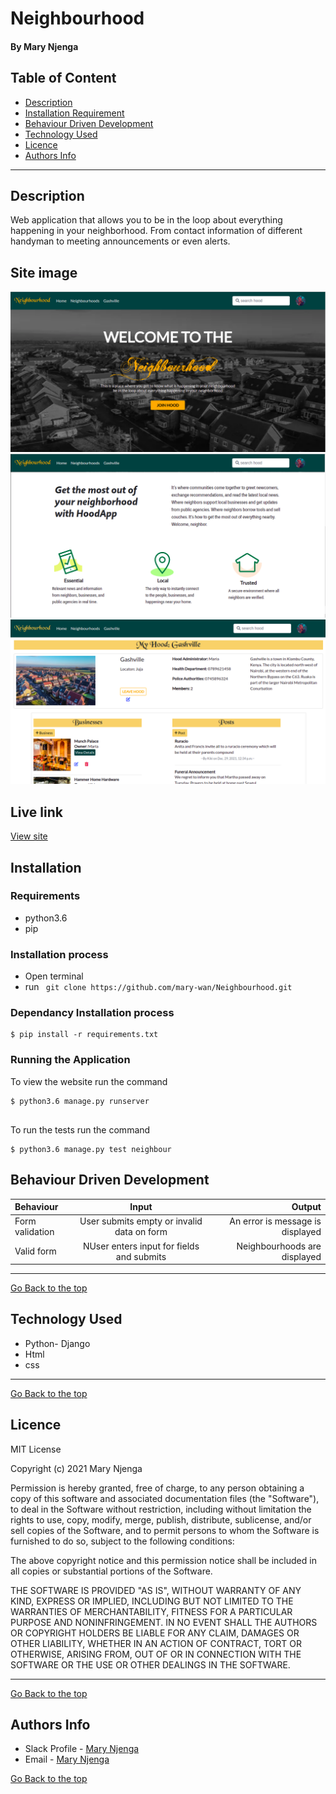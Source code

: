  # Neighbourhood
#### By Mary Njenga
## Table of Content
+ [Description](#description)
+ [Installation Requirement](#Installation)
+ [Behaviour Driven Development](#Behaviour-Driven-Development)
+ [Technology Used](#technology-used)
+ [Licence](#licence)
+ [Authors Info](#authors-info)

****
## Description
 Web application that allows you to be in the loop about everything happening in your neighborhood. From contact information of different handyman to meeting announcements or even alerts.

## Site image
![Site Image](neighbour/static/photos/site1.png)
![Site Image](neighbour/static/photos/site2.png)
![Site Image](neighbour/static/photos/site3.png)

## Live link
[View site](https://neighbourh00d.herokuapp.com/)
## Installation
### Requirements
* python3.6
* pip 

### Installation process
* Open terminal
* run ` git clone https://github.com/mary-wan/Neighbourhood.git`

### Dependancy Installation process
```
$ pip install -r requirements.txt

```

### Running the Application
To view the website run the command
```
$ python3.6 manage.py runserver


```
To run the tests run the command
```
$ python3.6 manage.py test neighbour

```
## Behaviour Driven Development
| Behaviour | Input | Output |
| :---------------- | :---------------: | ------------------: |
|  Form validation    | User submits empty or invalid data on form | An error is message is displayed    |
|  Valid form  | NUser enters input for fields and submits    | Neighbourhoods are displayed|

****

[Go Back to the top](#Neighbourhood)
## Technology Used
* Python- Django
* Html
* css

****
[Go Back to the top](#Neighbourhood)
## Licence
MIT License

Copyright (c) 2021 Mary Njenga

Permission is hereby granted, free of charge, to any person obtaining a copy
of this software and associated documentation files (the "Software"), to deal
in the Software without restriction, including without limitation the rights
to use, copy, modify, merge, publish, distribute, sublicense, and/or sell
copies of the Software, and to permit persons to whom the Software is
furnished to do so, subject to the following conditions:

The above copyright notice and this permission notice shall be included in all
copies or substantial portions of the Software.

THE SOFTWARE IS PROVIDED "AS IS", WITHOUT WARRANTY OF ANY KIND, EXPRESS OR
IMPLIED, INCLUDING BUT NOT LIMITED TO THE WARRANTIES OF MERCHANTABILITY,
FITNESS FOR A PARTICULAR PURPOSE AND NONINFRINGEMENT. IN NO EVENT SHALL THE
AUTHORS OR COPYRIGHT HOLDERS BE LIABLE FOR ANY CLAIM, DAMAGES OR OTHER
LIABILITY, WHETHER IN AN ACTION OF CONTRACT, TORT OR OTHERWISE, ARISING FROM,
OUT OF OR IN CONNECTION WITH THE SOFTWARE OR THE USE OR OTHER DEALINGS IN THE
SOFTWARE.


****
[Go Back to the top](#Neighbourhood)
## Authors Info
* Slack Profile - [Mary Njenga](https://app.slack.com/client/T077KKCG6/GLRQR61NW/user_profile/U027VKL1WLT?cdn_fallback=1)
* Email - [Mary Njenga](mary.njenga@student.moringaschool.com)

[Go Back to the top](#Neighbourhood)
